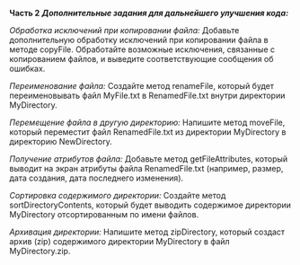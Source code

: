 **Часть 2**
_**Дополнительные задания для дальнейшего улучшения кода:**_

_Обработка исключений при копировании файла:_
Добавьте дополнительную обработку исключений при копировании файла в методе copyFile. Обработайте возможные исключения, связанные с копированием файлов, и выведите соответствующие сообщения об ошибках.

_Переименование файла:_
Создайте метод renameFile, который будет переименовывать файл MyFile.txt в RenamedFile.txt внутри директории MyDirectory.

_Перемещение файла в другую директорию:_
Напишите метод moveFile, который переместит файл RenamedFile.txt из директории MyDirectory в директорию NewDirectory.

_Получение атрибутов файла:_
Добавьте метод getFileAttributes, который выводит на экран атрибуты файла RenamedFile.txt (например, размер, дата создания, дата последнего изменения).

_Сортировка содержимого директории:_
Создайте метод sortDirectoryContents, который будет выводить содержимое директории MyDirectory отсортированным по имени файлов.

_Архивация директории:_
Напишите метод zipDirectory, который создаст архив (zip) содержимого директории MyDirectory в файл MyDirectory.zip.
